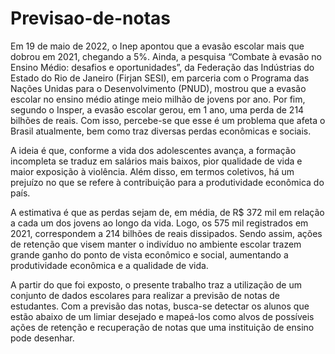 # Previsao-de-notas

Em 19 de maio de 2022, o Inep apontou que a evasão escolar mais que dobrou em 2021, chegando a 5%. Ainda, a pesquisa “Combate à evasão no Ensino Médio: desafios e oportunidades”, da Federação das Indústrias do Estado do Rio de Janeiro (Firjan SESI), em parceria com o Programa das Nações Unidas para o Desenvolvimento (PNUD), mostrou que a evasão escolar no ensino médio atinge meio milhão de jovens por ano. Por fim, segundo o Insper, a evasão escolar gerou, em 1 ano, uma perda de 214 bilhões de reais. Com isso, percebe-se que esse é um problema que afeta o Brasil atualmente, bem como traz diversas perdas econômicas e sociais.

A ideia é que, conforme a vida dos adolescentes avança, a formação incompleta se traduz em salários mais baixos, pior qualidade de vida e maior exposição à violência. Além disso, em termos coletivos, há um prejuízo no que se refere à contribuição para a produtividade econômica do país.

A estimativa é que as perdas sejam de, em média, de R$ 372 mil em relação a cada um dos jovens ao longo da vida. Logo, os 575 mil registrados em 2021, correspondem a 214 bilhões de reais dissipados. Sendo assim, ações de retenção que visem manter o indivíduo no ambiente escolar trazem grande ganho do ponto de vista econômico e social, aumentando a produtividade econômica e a qualidade de vida.

A partir do que foi exposto, o presente trabalho traz a utilização de um conjunto de dados escolares para realizar a previsão de notas de estudantes. Com a previsão das notas, busca-se detectar os alunos que estão abaixo de um limiar desejado e mapeá-los como alvos de possíveis ações de retenção e recuperação de notas que uma instituição de ensino pode desenhar.
